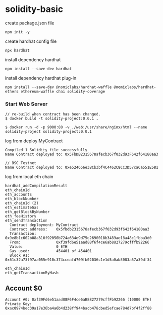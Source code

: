# solidity-basic

create package.json file
```
npm init -y
```

create hardhat config file
```
npx hardhat
```

install dependency hardhat
```
npm install --save-dev hardhat
```

install dependency hardhat plug-in
```
npm install --save-dev @nomiclabs/hardhat-waffle @nomiclabs/hardhat-ethers ethereum-waffle chai solidity-coverage
```

### Start Web Server
```
// re-build when contract has been changed.
$ docker build -t solidity-project:0.0.1 .

$ docker run -d -p 9000:80 -v ./web:/usr/share/nginx/html --name solidity-project solidity-project:0.0.1
```


log from deploy MyContract
```
Compiled 1 Solidity file successfully
Name Contract deployed to: 0x5FbDB2315678afecb367f032d93F642f64180aa3

// BSC Testnet
Name Contract deployed to: 0xe524656e3BCb3bf4C4462C8CC3D57ca6a551E581
```

log from local eth chain
```
hardhat_addCompilationResult
eth_chainId
eth_accounts
eth_blockNumber
eth_chainId (2)
eth_estimateGas
eth_getBlockByNumber
eth_feeHistory
eth_sendTransaction
  Contract deployment: MyContract
  Contract address:    0x5fbdb2315678afecb367f032d93f642f64180aa3
  Transaction:         0x9e8b1c602b08a310f92050b724a634e9d75e2690018b3489ae18a48c1fbba3d0
  From:                0xf39fd6e51aad88f6f4ce6ab8827279cfffb92266
  Value:               0 ETH
  Gas used:            454401 of 454401
  Block #1:            0x61c32a73f97aa055e910c374cceafd709fb02036c1e1d5a0ab3083a57a39df34

eth_chainId
eth_getTransactionByHash
```

## Account $0
```
Account #0: 0xf39Fd6e51aad88F6F4ce6aB8827279cffFb92266 (10000 ETH)
Private Key: 0xac0974bec39a17e36ba4a6b4d238ff944bacb478cbed5efcae784d7bf4f2ff80
```